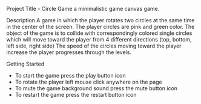 Project Title - Circle Game
a minimalistic game canvas game.

Description
A game in which the player rotates two circles at the same time in the center of the screen. The player circles are pink and green color. The object of the game is to collide with correspondingly colored single circles which will move toward the player from 4 different directions (top, bottom, left side, right side) The speed of the circles moving toward the player increase the player progresses through the levels.

Getting Started

- To start the game press the play button icon
- To rotate the player left mouse click anywhere on the page
- To mute the game background sound press the mute button icon
- To restart the game press the restart button icon
